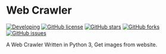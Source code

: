 # Web Crawler
[![Developing](https://img.shields.io/badge/Web%20Crawler-developing-yellow.svg)](https://github.com/772807886/WebCrawler)
[![GitHub license](https://img.shields.io/badge/license-AGPL-blue.svg)](https://raw.githubusercontent.com/772807886/WebCrawler/start/LICENSE)
[![GitHub stars](https://img.shields.io/github/stars/772807886/WebCrawler.svg)](https://github.com/772807886/WebCrawler/stargazers)
[![GitHub forks](https://img.shields.io/github/forks/772807886/WebCrawler.svg)](https://github.com/772807886/WebCrawler/network)
[![GitHub issues](https://img.shields.io/github/issues/772807886/WebCrawler.svg)](https://github.com/772807886/WebCrawler/issues)

A Web Crawler Written in Python 3, Get images from website.
